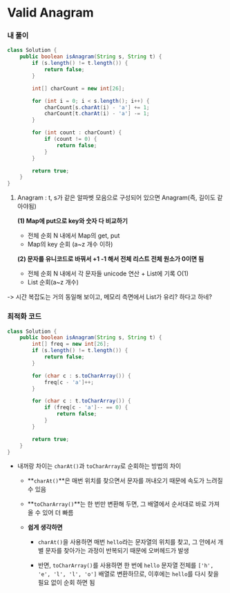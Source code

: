 # Valid Anagram

### 내 풀이

```java
class Solution {
    public boolean isAnagram(String s, String t) {
        if (s.length() != t.length()) {
            return false;
        }

        int[] charCount = new int[26];

        for (int i = 0; i < s.length(); i++) {
            charCount[s.charAt(i) - 'a'] += 1; 
            charCount[t.charAt(i) - 'a'] -= 1;
        }

        for (int count : charCount) {
            if (count != 0) {
                return false;
            }
        }

        return true;
    }
}

```

1. Anagram : t, s가 같은 알파벳 모음으로 구성되어 있으면 Anagram(즉, 길이도 같아야됨)

   **(1) Map에 put으로 key와 숫자 다 비교하기**

   - 전체 순회 N 내에서 Map의 get, put
   - Map의 key 순회 (a~z 개수 이하)

   **(2) 문자를 유니코드로 바꿔서 +1 -1 해서 전체 리스트 전체 원소가 0이면 됨**

   - 전체 순회 N 내에서 각 문자들 unicode 연산 + List에 기록 O(1)
   - List 순회(a~z 개수)

-> 시간 복잡도는 거의 동일해 보이고, 메모리 측면에서 List가 유리? 하다고 하네?

### 최적화 코드

```java
class Solution {
    public boolean isAnagram(String s, String t) {
        int[] freq = new int[26];
        if (s.length() != t.length()) {
            return false;
        }

        for (char c : s.toCharArray()) {
            freq[c - 'a']++;
        }

        for (char c : t.toCharArray()) {
            if (freq[c - 'a']-- == 0) {
                return false;
            }
        }

        return true;
    }
}
```

- 내꺼랑 차이는 `charAt()`과 `toCharArray`로 순회하는 방법의 차이

  - **`charAt()`**은 매번 위치를 찾으면서 문자를 꺼내오기 때문에 속도가 느려질 수 있음

  - **`toCharArray()`**는 한 번만 변환해 두면, 그 배열에서 순서대로 바로 가져올 수 있어 더 빠름

  - **쉽게 생각하면**

    - `charAt()`을 사용하면 매번 `hello`라는 문자열의 위치를 찾고, 그 안에서 개별 문자를 찾아가는 과정이 반복되기 때문에 오버헤드가 발생

    - 반면, `toCharArray()`를 사용하면 한 번에 `hello` 문자열 전체를 `['h', 'e', 'l', 'l', 'o']` 배열로 변환하므로, 이후에는 `hello`를 다시 찾을 필요 없이 순회 하면 됨

      ### 